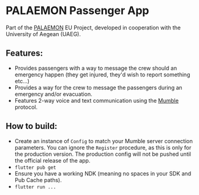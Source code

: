 # PALAEMON Passenger App

Part of the [PALAEMON](https://palaemonproject.eu/) EU Project, developed in cooperation with the University of Aegean (UAEG).

## Features:

- Provides passengers with a way to message the crew should an emergency happen (they get injured, they'd wish to report something etc...)
- Provides a way for the crew to message the passengers during an emergency and/or evacuation.
- Features 2-way voice and text communication using the [Mumble](https://www.mumble.info/) protocol.

## How to build:

- Create an instance of `Config` to match your Mumble server connection parameters. You can ignore the `Register` procedure, as this is only for the production version. The production config will not be pushed until the official release of the app.
- `flutter pub get`
- Ensure you have a working NDK (meaning no spaces in your SDK and Pub Cache paths).
- `flutter run ...`
